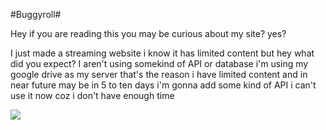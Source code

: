 #Buggyroll#
<p>Hey if you are reading this you may be curious about my site? yes?</p>
<p>I just made a streaming website i know it has limited content but hey what did you expect? I aren't using somekind of API or database i'm using my google drive as my server that's the reason i have limited content and in near future may be in 5 to ten days i'm gonna add some kind of API i can't use it now coz i don't have enough time</p>

<img src="https://media.tenor.com/N5fU8iyU9F4AAAAj/shigure-ui-dance.gif"> </img>